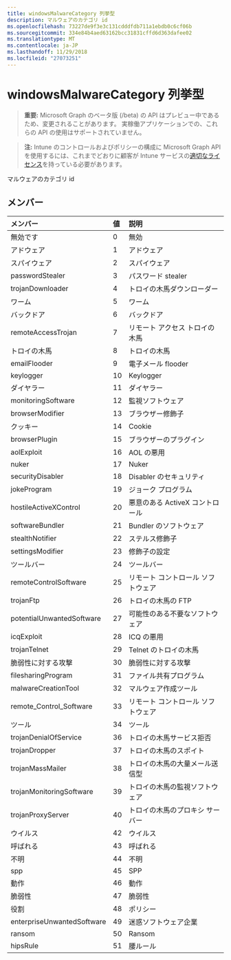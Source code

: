 ```yaml
---
title: windowsMalwareCategory 列挙型
description: マルウェアのカテゴリ id
ms.openlocfilehash: 73227de9f3e3c131cdddfdb711a1ebdb0c6cf06b
ms.sourcegitcommit: 334e84b4aed63162bcc31831cffd6d363dafee02
ms.translationtype: MT
ms.contentlocale: ja-JP
ms.lasthandoff: 11/29/2018
ms.locfileid: "27073251"
---
```

# <a name="windowsmalwarecategory-enum-type"></a>windowsMalwareCategory 列挙型

> **重要:** Microsoft Graph のベータ版 (/beta) の API はプレビュー中であるため、変更されることがあります。 実稼働アプリケーションでの、これらの API の使用はサポートされていません。

> **注:** Intune のコントロールおよびポリシーの構成に Microsoft Graph API を使用するには、これまでどおりに顧客が Intune サービスの[適切なライセンス](https://go.microsoft.com/fwlink/?linkid=839381)を持っている必要があります。

マルウェアのカテゴリ id
## <a name="members"></a>メンバー
|メンバー|値|説明|
|:---|:---|:---|
|無効です|0|無効|
|アドウェア|1|アドウェア|
|スパイウェア|2|スパイウェア|
|passwordStealer|3|パスワード stealer|
|trojanDownloader|4|トロイの木馬ダウンローダー|
|ワーム|5|ワーム|
|バックドア|6|バックドア|
|remoteAccessTrojan|7|リモート アクセス トロイの木馬|
|トロイの木馬|8|トロイの木馬|
|emailFlooder|9|電子メール flooder|
|keylogger|10|Keylogger|
|ダイヤラー|11|ダイヤラー|
|monitoringSoftware|12|監視ソフトウェア|
|browserModifier|13|ブラウザー修飾子|
|クッキー|14|Cookie|
|browserPlugin|15|ブラウザーのプラグイン|
|aolExploit|16|AOL の悪用|
|nuker|17|Nuker|
|securityDisabler|18|Disabler のセキュリティ|
|jokeProgram|19|ジョーク プログラム|
|hostileActiveXControl|20|悪意のある ActiveX コントロール|
|softwareBundler|21|Bundler のソフトウェア|
|stealthNotifier|22|ステルス修飾子|
|settingsModifier|23|修飾子の設定|
|ツールバー|24|ツールバー|
|remoteControlSoftware|25|リモート コントロール ソフトウェア|
|trojanFtp|26|トロイの木馬の FTP|
|potentialUnwantedSoftware|27|可能性のある不要なソフトウェア|
|icqExploit|28|ICQ の悪用|
|trojanTelnet|29|Telnet のトロイの木馬|
|脆弱性に対する攻撃|30|脆弱性に対する攻撃|
|filesharingProgram|31|ファイル共有プログラム|
|malwareCreationTool|32|マルウェア作成ツール|
|remote_Control_Software|33|リモート コントロール ソフトウェア|
|ツール|34|ツール|
|trojanDenialOfService|36|トロイの木馬サービス拒否|
|trojanDropper|37|トロイの木馬のスポイト|
|trojanMassMailer|38|トロイの木馬の大量メール送信型|
|trojanMonitoringSoftware|39|トロイの木馬の監視ソフトウェア|
|trojanProxyServer|40|トロイの木馬のプロキシ サーバー|
|ウイルス|42|ウイルス|
|呼ばれる|43|呼ばれる|
|不明|44|不明|
|spp|45|SPP|
|動作|46|動作|
|脆弱性|47|脆弱性|
|役割|48|ポリシー|
|enterpriseUnwantedSoftware|49|迷惑ソフトウェア企業|
|ransom|50|Ransom|
|hipsRule|51|腰ルール|





